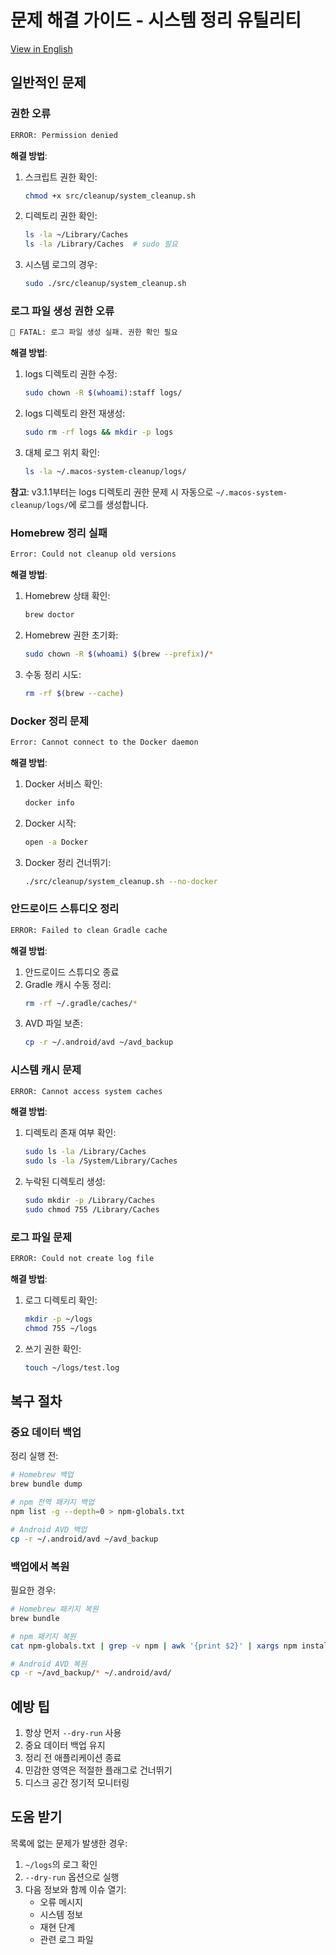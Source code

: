 # 문제 해결 가이드 - 시스템 정리 유틸리티

[View in English](TROUBLESHOOTING.md)

## 일반적인 문제

### 권한 오류

```bash
ERROR: Permission denied
```

**해결 방법**:

1. 스크립트 권한 확인:
   ```bash
   chmod +x src/cleanup/system_cleanup.sh
   ```
2. 디렉토리 권한 확인:
   ```bash
   ls -la ~/Library/Caches
   ls -la /Library/Caches  # sudo 필요
   ```
3. 시스템 로그의 경우:
   ```bash
   sudo ./src/cleanup/system_cleanup.sh
   ```

### 로그 파일 생성 권한 오류

```bash
🛑 FATAL: 로그 파일 생성 실패. 권한 확인 필요
```

**해결 방법**:

1. logs 디렉토리 권한 수정:
   ```bash
   sudo chown -R $(whoami):staff logs/
   ```
2. logs 디렉토리 완전 재생성:
   ```bash
   sudo rm -rf logs && mkdir -p logs
   ```
3. 대체 로그 위치 확인:
   ```bash
   ls -la ~/.macos-system-cleanup/logs/
   ```

**참고**: v3.1.1부터는 logs 디렉토리 권한 문제 시 자동으로 `~/.macos-system-cleanup/logs/`에 로그를 생성합니다.

### Homebrew 정리 실패

```bash
Error: Could not cleanup old versions
```

**해결 방법**:

1. Homebrew 상태 확인:
   ```bash
   brew doctor
   ```
2. Homebrew 권한 초기화:
   ```bash
   sudo chown -R $(whoami) $(brew --prefix)/*
   ```
3. 수동 정리 시도:
   ```bash
   rm -rf $(brew --cache)
   ```

### Docker 정리 문제

```bash
Error: Cannot connect to the Docker daemon
```

**해결 방법**:

1. Docker 서비스 확인:
   ```bash
   docker info
   ```
2. Docker 시작:
   ```bash
   open -a Docker
   ```
3. Docker 정리 건너뛰기:
   ```bash
   ./src/cleanup/system_cleanup.sh --no-docker
   ```

### 안드로이드 스튜디오 정리

```bash
ERROR: Failed to clean Gradle cache
```

**해결 방법**:

1. 안드로이드 스튜디오 종료
2. Gradle 캐시 수동 정리:
   ```bash
   rm -rf ~/.gradle/caches/*
   ```
3. AVD 파일 보존:
   ```bash
   cp -r ~/.android/avd ~/avd_backup
   ```

### 시스템 캐시 문제

```bash
ERROR: Cannot access system caches
```

**해결 방법**:

1. 디렉토리 존재 여부 확인:
   ```bash
   sudo ls -la /Library/Caches
   sudo ls -la /System/Library/Caches
   ```
2. 누락된 디렉토리 생성:
   ```bash
   sudo mkdir -p /Library/Caches
   sudo chmod 755 /Library/Caches
   ```

### 로그 파일 문제

```bash
ERROR: Could not create log file
```

**해결 방법**:

1. 로그 디렉토리 확인:
   ```bash
   mkdir -p ~/logs
   chmod 755 ~/logs
   ```
2. 쓰기 권한 확인:
   ```bash
   touch ~/logs/test.log
   ```

## 복구 절차

### 중요 데이터 백업

정리 실행 전:

```bash
# Homebrew 백업
brew bundle dump

# npm 전역 패키지 백업
npm list -g --depth=0 > npm-globals.txt

# Android AVD 백업
cp -r ~/.android/avd ~/avd_backup
```

### 백업에서 복원

필요한 경우:

```bash
# Homebrew 패키지 복원
brew bundle

# npm 패키지 복원
cat npm-globals.txt | grep -v npm | awk '{print $2}' | xargs npm install -g

# Android AVD 복원
cp -r ~/avd_backup/* ~/.android/avd/
```

## 예방 팁

1. 항상 먼저 `--dry-run` 사용
2. 중요 데이터 백업 유지
3. 정리 전 애플리케이션 종료
4. 민감한 영역은 적절한 플래그로 건너뛰기
5. 디스크 공간 정기적 모니터링

## 도움 받기

목록에 없는 문제가 발생한 경우:

1. `~/logs`의 로그 확인
2. `--dry-run` 옵션으로 실행
3. 다음 정보와 함께 이슈 열기:
   - 오류 메시지
   - 시스템 정보
   - 재현 단계
   - 관련 로그 파일
